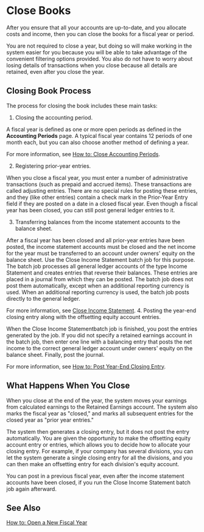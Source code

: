 <properties
	pageTitle="Close Books| Project “Madeira”"
	description="Explains the processes involved in closing the books for a fiscal year or period."
	services=""
	documentationCenter="Madeira"
	authors="jswymer"/>

# Close Books
After you ensure that all your accounts are up-to-date, and you allocate costs and income, then you can close the books for a fiscal year or period.

You are not required to close a year, but doing so will make working in the system easier for you because you will be able to take advantage of the convenient filtering options provided. You also do not have to worry about losing details of transactions when you close because all details are retained, even after you close the year.

## Closing Book Process
The process for closing the book includes these main tasks:

1. Closing the accounting period.

  A fiscal year is defined as one or more open periods as defined in the **Accounting Periods** page. A typical fiscal year contains 12 periods of one month each, but you can also choose another method of defining a year.
  
  For more information, see [How to: Close Accounting Periods](year-close-account-periods.md).
  
2. Registering prior-year entries.

  When you close a fiscal year, you must enter a number of administrative transactions (such as prepaid and accrued items). These transactions are called adjusting entries. There are no special rules for posting these entries, and they (like other entries) contain a check mark in the Prior-Year Entry field if they are posted on a date in a closed fiscal year. Even though a fiscal year has been closed, you can still post general ledger entries to it. 
    
3. Transferring balances from the income statement accounts to the balance sheet.

  After a fiscal year has been closed and all prior-year entries have been posted, the income statement accounts must be closed and the net income for the year must be transferred to an account under owners' equity on the balance sheet. Use the Close Income Statement batch job for this purpose. The batch job processes all general ledger accounts of the type Income Statement and creates entries that reverse their balances. These entries are placed in a journal from which they can be posted. The batch job does not post them automatically, except when an additional reporting currency is used. When an additional reporting currency is used, the batch job posts directly to the general ledger.
  
  For more information, see [Close Income Statement](year-close-income-statement.md).
4. Posting the year-end closing entry along with the offsetting equity account entries.

  When the Close Income Statementbatch job is finished, you post the entries generated by the job. If you did not specify a retained earnings account in the batch job, then enter one line with a balancing entry that posts the net income to the correct general ledger account under owners' equity on the balance sheet. Finally, post the journal.
  
  For more information, see [How to: Post Year-End Closing Entry](year-how-post-year-end-close-entry.md).

## What Happens When You Close
When you close at the end of the year, the system moves your earnings from calculated earnings to the Retained Earnings account. The system also marks the fiscal year as "closed," and marks all subsequent entries for the closed year as "prior year entries."

The system then generates a closing entry, but it does not post the entry automatically. You are given the opportunity to make the offsetting equity account entry or entries, which allows you to decide how to allocate your closing entry. For example, if your company has several divisions, you can let the system generate a single closing entry for all the divisions, and you can then make an offsetting entry for each division's equity account.

You can post in a previous fiscal year, even after the income statement accounts have been closed, if you run the Close Income Statement batch job again afterward.

## See Also
[How to: Open a New Fiscal Year](finance-how-open-new-fiscal-year.md)
